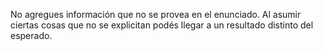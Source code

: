 No agregues información que no se provea en el enunciado. Al asumir ciertas cosas que no se explicitan podés llegar a un resultado distinto del esperado.